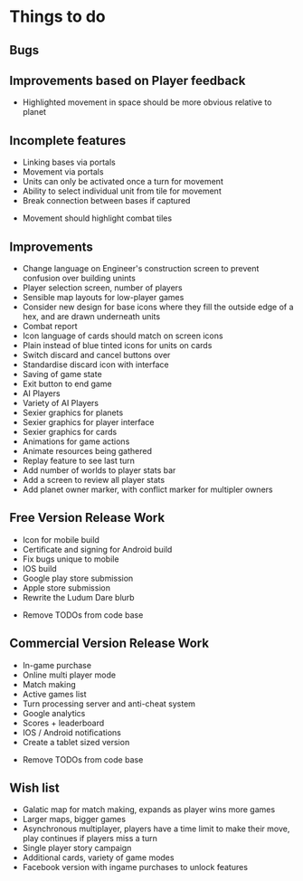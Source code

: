 Things to do
============

Bugs
----

Improvements based on Player feedback
-------------------------------------
+ Highlighted movement in space should be more obvious relative to planet

Incomplete features
-------------------
+ Linking bases via portals
+ Movement via portals
+ Units can only be activated once a turn for movement
+ Ability to select individual unit from tile for movement
+ Break connection between bases if captured
- Movement should highlight combat tiles

Improvements
------------
+ Change language on Engineer's construction screen to prevent confusion over building unints
+ Player selection screen, number of players
+ Sensible map layouts for low-player games
+ Consider new design for base icons where they fill the outside edge of a hex, and are drawn underneath units
+ Combat report
+ Icon language of cards should match on screen icons
+ Plain instead of blue tinted icons for units on cards
+ Switch discard and cancel buttons over
+ Standardise discard icon with interface
+ Saving of game state
+ Exit button to end game
+ AI Players
+ Variety of AI Players
+ Sexier graphics for planets
+ Sexier graphics for player interface
+ Sexier graphics for cards
+ Animations for game actions
+ Animate resources being gathered
+ Replay feature to see last turn
+ Add number of worlds to player stats bar
+ Add a screen to review all player stats
+ Add planet owner marker, with conflict marker for multipler owners

Free Version Release Work
-------------------------
+ Icon for mobile build
+ Certificate and signing for Android build
+ Fix bugs unique to mobile
+ IOS build
+ Google play store submission
+ Apple store submission
+ Rewrite the Ludum Dare blurb
- Remove TODOs from code base

Commercial Version Release Work
-------------------------
+ In-game purchase
+ Online multi player mode
+ Match making
+ Active games list
+ Turn processing server and anti-cheat system
+ Google analytics
+ Scores + leaderboard
+ IOS / Android notifications
+ Create a tablet sized version
- Remove TODOs from code base

Wish list
---------
+ Galatic map for match making, expands as player wins more games
+ Larger maps, bigger games
+ Asynchronous multiplayer, players have a time limit to make their move, play continues if players miss a turn
+ Single player story campaign
+ Additional cards, variety of game modes
+ Facebook version with ingame purchases to unlock features

